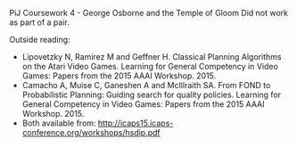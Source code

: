 PiJ Coursework 4 - George Osborne and the Temple of Gloom
Did not work as part of a pair.

Outside reading:
* Lipovetzky N, Ramirez M  and Geffner H. Classical Planning Algorithms on the Atari Video Games. Learning for General Competency in Video Games: Papers from the 2015 AAAI Workshop. 2015.
* Camacho A, Muise C, Ganeshen A and McIllraith SA. From FOND to Probabilistic Planning: Guiding search for quality policies. Learning for General Competency in Video Games: Papers from the 2015 AAAI Workshop. 2015.
* Both available from: http://icaps15.icaps-conference.org/workshops/hsdip.pdf